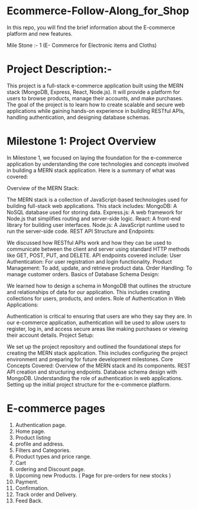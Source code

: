 # Ecommerce-Follow-Along_for_Shop
In this repo, you will find the brief information about the E-commerce platform and new features.

Mile Stone :- 1 (E- Commerce for Electronic items and Cloths)
# Project Description:-
This project is a full-stack e-commerce application built using the MERN stack (MongoDB, Express, React, Node.js). It will provide a platform for users to browse products, manage their accounts, and make purchases. The goal of the project is to learn how to create scalable and secure web applications while gaining hands-on experience in building RESTful APIs, handling authentication, and designing database schemas.

# Milestone 1: Project Overview
In Milestone 1, we focused on laying the foundation for the e-commerce application by understanding the core technologies and concepts involved in building a MERN stack application. Here is a summary of what was covered:

Overview of the MERN Stack:

The MERN stack is a collection of JavaScript-based technologies used for building full-stack web applications. This stack includes:
MongoDB: A NoSQL database used for storing data.
Express.js: A web framework for Node.js that simplifies routing and server-side logic.
React: A front-end library for building user interfaces.
Node.js: A JavaScript runtime used to run the server-side code.
REST API Structure and Endpoints:

We discussed how RESTful APIs work and how they can be used to communicate between the client and server using standard HTTP methods like GET, POST, PUT, and DELETE.
API endpoints covered include:
User Authentication: For user registration and login functionality.
Product Management: To add, update, and retrieve product data.
Order Handling: To manage customer orders.
Basics of Database Schema Design:

We learned how to design a schema in MongoDB that outlines the structure and relationships of data for our application. This includes creating collections for users, products, and orders.
Role of Authentication in Web Applications:

Authentication is critical to ensuring that users are who they say they are. In our e-commerce application, authentication will be used to allow users to register, log in, and access secure areas like making purchases or viewing their account details.
Project Setup:

We set up the project repository and outlined the foundational steps for creating the MERN stack application. This includes configuring the project environment and preparing for future development milestones.
Core Concepts Covered:
Overview of the MERN stack and its components.
REST API creation and structuring endpoints.
Database schema design with MongoDB.
Understanding the role of authentication in web applications.
Setting up the initial project structure for the e-commerce platform.

# E-commerce pages
1. Authentication page.
2. Home page.
3. Product listing
4. profile and address.
5. Filters and Categories.
6. Product types and price range.
7. Cart
8. ordering and Discount page.
9. Upcoming new Products. ( Page for pre-orders for new stocks )
10. Payment.
11. Confirmation.
12. Track order and Delivery.
13. Feed Back.
